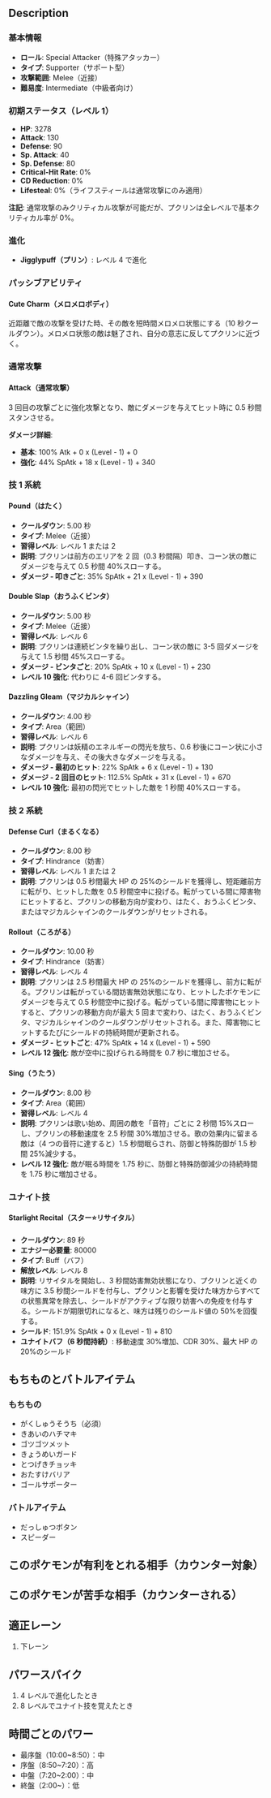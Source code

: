## Description

### 基本情報

- **ロール**: Special Attacker（特殊アタッカー）
- **タイプ**: Supporter（サポート型）
- **攻撃範囲**: Melee（近接）
- **難易度**: Intermediate（中級者向け）

### 初期ステータス（レベル 1）

- **HP**: 3278
- **Attack**: 130
- **Defense**: 90
- **Sp. Attack**: 40
- **Sp. Defense**: 80
- **Critical-Hit Rate**: 0%
- **CD Reduction**: 0%
- **Lifesteal**: 0%（ライフスティールは通常攻撃にのみ適用）

**注記**: 通常攻撃のみクリティカル攻撃が可能だが、プクリンは全レベルで基本クリティカル率が 0%。

### 進化

- **Jigglypuff（プリン）**: レベル 4 で進化

### パッシブアビリティ

#### Cute Charm（メロメロボディ）

近距離で敵の攻撃を受けた時、その敵を短時間メロメロ状態にする（10 秒クールダウン）。メロメロ状態の敵は魅了され、自分の意志に反してプクリンに近づく。

### 通常攻撃

#### Attack（通常攻撃）

3 回目の攻撃ごとに強化攻撃となり、敵にダメージを与えてヒット時に 0.5 秒間スタンさせる。

**ダメージ詳細**:

- **基本**: 100% Atk + 0 x (Level - 1) + 0
- **強化**: 44% SpAtk + 18 x (Level - 1) + 340

### 技 1 系統

#### Pound（はたく）

- **クールダウン**: 5.00 秒
- **タイプ**: Melee（近接）
- **習得レベル**: レベル 1 または 2
- **説明**: プクリンは前方のエリアを 2 回（0.3 秒間隔）叩き、コーン状の敵にダメージを与えて 0.5 秒間 40%スローする。
- **ダメージ - 叩きごと**: 35% SpAtk + 21 x (Level - 1) + 390

#### Double Slap（おうふくビンタ）

- **クールダウン**: 5.00 秒
- **タイプ**: Melee（近接）
- **習得レベル**: レベル 6
- **説明**: プクリンは連続ビンタを繰り出し、コーン状の敵に 3-5 回ダメージを与えて 1.5 秒間 45%スローする。
- **ダメージ - ビンタごと**: 20% SpAtk + 10 x (Level - 1) + 230
- **レベル 10 強化**: 代わりに 4-6 回ビンタする。

#### Dazzling Gleam（マジカルシャイン）

- **クールダウン**: 4.00 秒
- **タイプ**: Area（範囲）
- **習得レベル**: レベル 6
- **説明**: プクリンは妖精のエネルギーの閃光を放ち、0.6 秒後にコーン状に小さなダメージを与え、その後大きなダメージを与える。
- **ダメージ - 最初のヒット**: 22% SpAtk + 6 x (Level - 1) + 130
- **ダメージ - 2 回目のヒット**: 112.5% SpAtk + 31 x (Level - 1) + 670
- **レベル 10 強化**: 最初の閃光でヒットした敵を 1 秒間 40%スローする。

### 技 2 系統

#### Defense Curl（まるくなる）

- **クールダウン**: 8.00 秒
- **タイプ**: Hindrance（妨害）
- **習得レベル**: レベル 1 または 2
- **説明**: プクリンは 0.5 秒間最大 HP の 25%のシールドを獲得し、短距離前方に転がり、ヒットした敵を 0.5 秒間空中に投げる。転がっている間に障害物にヒットすると、プクリンの移動方向が変わり、はたく、おうふくビンタ、またはマジカルシャインのクールダウンがリセットされる。

#### Rollout（ころがる）

- **クールダウン**: 10.00 秒
- **タイプ**: Hindrance（妨害）
- **習得レベル**: レベル 4
- **説明**: プクリンは 2.5 秒間最大 HP の 25%のシールドを獲得し、前方に転がる。プクリンは転がっている間妨害無効状態になり、ヒットしたポケモンにダメージを与えて 0.5 秒間空中に投げる。転がっている間に障害物にヒットすると、プクリンの移動方向が最大 5 回まで変わり、はたく、おうふくビンタ、マジカルシャインのクールダウンがリセットされる。また、障害物にヒットするたびにシールドの持続時間が更新される。
- **ダメージ - ヒットごと**: 47% SpAtk + 14 x (Level - 1) + 590
- **レベル 12 強化**: 敵が空中に投げられる時間を 0.7 秒に増加させる。

#### Sing（うたう）

- **クールダウン**: 8.00 秒
- **タイプ**: Area（範囲）
- **習得レベル**: レベル 4
- **説明**: プクリンは歌い始め、周囲の敵を「音符」ごとに 2 秒間 15%スローし、プクリンの移動速度を 2.5 秒間 30%増加させる。歌の効果内に留まる敵は（4 つの音符に達すると）1.5 秒間眠らされ、防御と特殊防御が 1.5 秒間 25%減少する。
- **レベル 12 強化**: 敵が眠る時間を 1.75 秒に、防御と特殊防御減少の持続時間を 1.75 秒に増加させる。

### ユナイト技

#### Starlight Recital（スター:star:リサイタル）

- **クールダウン**: 89 秒
- **エナジー必要量**: 80000
- **タイプ**: Buff（バフ）
- **解放レベル**: レベル 8
- **説明**: リサイタルを開始し、3 秒間妨害無効状態になり、プクリンと近くの味方に 3.5 秒間シールドを付与し、プクリンと影響を受けた味方からすべての状態異常を除去し、シールドがアクティブな限り妨害への免疫を付与する。シールドが期限切れになると、味方は残りのシールド値の 50%を回復する。
- **シールド**: 151.9% SpAtk + 0 x (Level - 1) + 810
- **ユナイトバフ（6 秒間持続）**: 移動速度 30%増加、CDR 30%、最大 HP の 20%のシールド

## もちものとバトルアイテム

### もちもの

- がくしゅうそうち（必須）
- きあいのハチマキ
- ゴツゴツメット
- きょうめいガード
- とつげきチョッキ
- おたすけバリア
- ゴールサポーター

### バトルアイテム

- だっしゅつボタン
- スピーダー

## このポケモンが有利をとれる相手（カウンター対象）

## このポケモンが苦手な相手（カウンターされる）

## 適正レーン

1. 下レーン

## パワースパイク

1. 4 レベルで進化したとき
2. 8 レベルでユナイト技を覚えたとき

## 時間ごとのパワー

- 最序盤（10:00~8:50）：中
- 序盤（8:50~7:20）：高
- 中盤（7:20~2:00）：中
- 終盤（2:00~）：低
